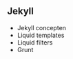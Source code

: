 ## Jekyll

<ul>
<li>Jekyll concepten</li>
<li class="highlight-blue fragment">Liquid templates</li>
<li>Liquid filters</li>
<li>Grunt</li>
</ul>